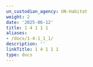 ```yaml
---
un_custodian_agency: UN-Habitat
weight: 2
date: '2025-06-12'
title: 1 4 1 1 1
aliases:
- /docs/1-4-1_1_1/
description: ''
linkTitle: 1 4 1 1 1
type: docs
---
```


